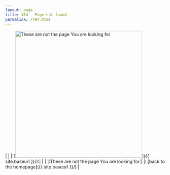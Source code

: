 ```yaml
---
layout: page
title: 404 - Page not found
permalink: /404.html
---
```


|  |
|:[<img src="{{ site.baseurl }}/img/404.jpg" alt="These are not the page You are looking for" style="width: 400px;"/>]({{ site.baseurl }}/):|
|  |
|:These are not the page You are looking for:|
|: [back to the homepage]({{ site.baseurl }}/):|

